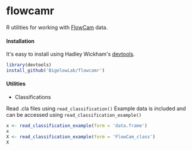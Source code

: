 # flowcamr
R utilities for working with [FlowCam](http://www.fluidimaging.com/) data.

#### Installation

It's easy to install using Hadley Wickham's [devtools](http://cran.r-project.org/web/packages/devtools/index.html).

```r
library(devtools)
install_github('BigelowLab/flowcamr')
```

#### Utilities

+ Classifications

Read .cla files using `read_classification()`  Example data is included and can be accessed using `read_classification_example()`
```R
x <- read_classification_example(form = 'data.frame')
x
X <- read_classification_example(form = 'FlowCam_class')
X
```
